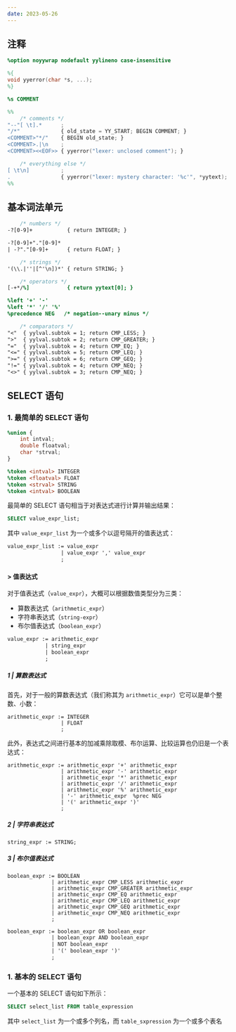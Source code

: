 ```yaml
---
date: 2023-05-26
---
```


## 注释

```lex
%option noyywrap nodefault yylineno case-insensitive

%{
void yyerror(char *s, ...);
%}

%s COMMENT

%%
    /* comments */
"--"[ \t].*      ;
"/*"             { old_state = YY_START; BEGIN COMMENT; }
<COMMENT>"*/"    { BEGIN old_state; }
<COMMENT>.|\n    ;
<COMMENT><<EOF>> { yyerror("lexer: unclosed comment"); }

    /* everything else */
[ \t\n]          ;
.                { yyerror("lexer: mystery character: '%c'", *yytext); }
%%

```



## 基本词法单元

```lex
    /* numbers */
-?[0-9]+           { return INTEGER; }

-?[0-9]+"."[0-9]*
| -?"."[0-9]+      { return FLOAT; }

    /* strings */
'(\\.|''|[^'\n])*' { return STRING; }

    /* operators */
[-+*/%]            { return yytext[0]; }

%left '+' '-'
%left '*' '/' '%'
%precedence NEG   /* negation--unary minus */

	/* comparators */
"<"  { yylval.subtok = 1; return CMP_LESS; }
">"  { yylval.subtok = 2; return CMP_GREATER; }
"="  { yylval.subtok = 4; return CMP_EQ; }
"<=" { yylval.subtok = 5; return CMP_LEQ; }
">=" { yylval.subtok = 6; return CMP_GEQ; }
"!=" { yylval.subtok = 4; return CMP_NEQ; }
"<>" { yylval.subtok = 3; return CMP_NEQ; }
```

## SELECT 语句

### 1. 最简单的 SELECT 语句

```yacc
%union {
	int intval;
	double floatval;
	char *strval;
}

%token <intval> INTEGER
%token <floatval> FLOAT
%token <strval> STRING
%token <intval> BOOLEAN
```



最简单的 SELECT 语句相当于对表达式进行计算并输出结果：

```sql
SELECT value_expr_list;
```

其中 `value_expr_list` 为一个或多个以逗号隔开的值表达式：

```yacc
value_expr_list := value_expr
                 | value_expr ',' value_expr
                 ;
```

#### > 值表达式

对于值表达式（`value_expr`），大概可以根据数值类型分为三类：

- 算数表达式（`arithmetic_expr`）
- 字符串表达式（`string-expr`）
- 布尔值表达式（`boolean_expr`）

```yacc
value_expr := arithmetic_expr
            | string_expr
            | boolean_expr
            ;
```

##### 1 | 算数表达式

首先，对于一般的算数表达式（我们称其为 `arithmetic_expr`）它可以是单个整数、小数：

```
arithmetic_expr := INTEGER
                 | FLOAT
                 ;
```

此外，表达式之间进行基本的加减乘除取模、布尔运算、比较运算也仍旧是一个表达式：

```
arithmetic_expr := arithmetic_expr '+' arithmetic_expr
                 | arithmetic_expr '-' arithmetic_expr
                 | arithmetic_expr '*' arithmetic_expr
                 | arithmetic_expr '/' arithmetic_expr
                 | arithmetic_expr '%' arithmetic_expr
                 | '-' arithmetic_expr  %prec NEG
                 | '(' arithmetic_expr ')'
                 ;
```

##### 2 | 字符串表达式

```
string_expr := STRING;
```

##### 3 | 布尔值表达式

```
boolean_expr := BOOLEAN
			  | arithmetic_expr CMP_LESS arithmetic_expr
			  | arithmetic_expr CMP_GREATER arithmetic_expr
			  | arithmetic_expr CMP_EQ arithmetic_expr
			  | arithmetic_expr CMP_LEQ arithmetic_expr
			  | arithmetic_expr CMP_GEQ arithmetic_expr
			  | arithmetic_expr CMP_NEQ arithmetic_expr
			  ;
```

```yacc
boolean_expr := boolean_expr OR boolean_expr
              | boolean_expr AND boolean_expr
              | NOT boolean_expr
              | '(' boolean_expr ')'
              ;
```

### 1. 基本的 SELECT 语句

一个基本的 SELECT 语句如下所示：

```sql
SELECT select_list FROM table_expression
```

其中 `select_list` 为一个或多个列名，而 `table_sxpression` 为一个或多个表名